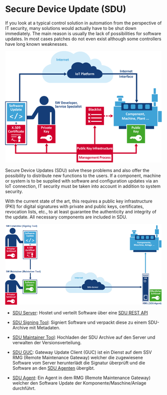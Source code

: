# Secure Device Update (SDU)

If you look at a typical control solution in automation from the perspective of IT security, many solutions would actually have to be shut down immediately. The main reason is usually the lack of possibilities for software updates. In most cases patches do not even exist although some controllers have long known weaknesses.

![SDU](img/rmg941_schema_sdu_en.png)

Secure Device Updates (SDU) solve these problems and also offer the possibility to distribute new functions to the users. If a component, machine or system is to be supplied with software and configuration updates via an IoT connection, IT security must be taken into account in addition to system security.

With the current state of the art, this requires a public key infrastructure (PKI) for digital signatures with private and public keys, certificates, revocation lists, etc., to at least guarantee the authenticity and integrity of the update. All necessary components are included in SDU.

![SDU](img/update.png)

- [SDU Server](sdu-server.md): Hostet und verteilt Software über eine [SDU REST API](sdu-api.md)

- [SDU Signing Tool](sdu-signing-tool.md): Signiert Software und verpackt diese zu einem SDU-Archive mit Metadaten.

- [SDU Maintainer Tool](sdu-maintainer-tool.md): Hochladen der SDU Archive auf den Server und verwalten der Versionsverteilung.

- [SDU GUC](sdu-guc.md): Gateway Update Client (GUC) ist ein Dienst auf dem SSV RMG (Remote Maintenance Gateway) welcher die zugewiesene Software vom Server herunterlädt die Signatur überprüft und die Software an den [SDU Agenten](sdu-agent.md) übergibt.

- [SDU Agent](sdu-agent.md): Ein Agent in dem RMG (Remote Maintenance Gateway) welcher den Software Update der Komponente/Maschine/Anlage durchführt.
